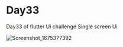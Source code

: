 # Day33

Day33 of flutter Ui challenge
Single screen Ui


![Screenshot_1675377392](https://user-images.githubusercontent.com/66890167/216465754-7b909b99-19f6-40da-8e9e-5c550ad7c95f.png)
